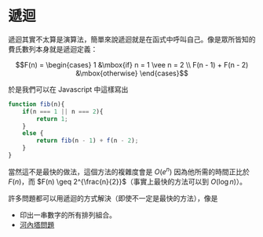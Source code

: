 # 遞迴

遞迴其實不太算是演算法，簡單來說遞迴就是在函式中呼叫自己。像是眾所皆知的費氏數列本身就是遞迴定義：

$$F(n) = \begin{cases}
    1 &\mbox{if} n = 1 \vee n = 2 \\
    F(n - 1) + F(n - 2) &\mbox{otherwise}
\end{cases}$$

於是我們可以在 Javascript 中這樣寫出

```js
function fib(n){
    if(n === 1 || n === 2){
        return 1;
    }
    else {
        return fib(n - 1) + f(n - 2);
    }
}
```

當然這不是最快的做法，這個方法的複雜度會是 $O(e^n)$ 因為他所需的時間正比於 $F(n)$，而 $F(n) \geq 2^{\frac{n}{2}}$（事實上最快的方法可以到 $O(\log{n})$）。

許多問題都可以用遞迴的方式解決（即使不一定是最快的方法），像是

* 印出一串數字的所有排列組合。
* [河內塔問題](http://openhome.cc/Gossip/AlgorithmGossip/HanoiTower.htm)

